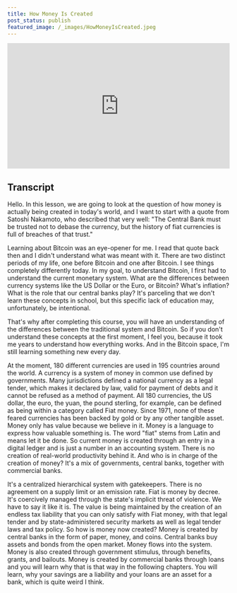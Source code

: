 ```yaml
---
title: How Money Is Created 
post_status: publish
featured_image: /_images/HowMoneyIsCreated.jpeg
---
```


<div style="padding:56.25% 0 0 0;position:relative;"><iframe src="https://player.vimeo.com/video/845524235?badge=0&amp;autopause=0&amp;player_id=0&amp;app_id=58479" frameborder="0" allow="autoplay; fullscreen; picture-in-picture" allowfullscreen style="position:absolute;top:0;left:0;width:100%;height:100%;" title="005 How Money Is Created"></iframe></div>

<div style="margin-bottom:30px;"></div>

## Transcript

Hello. In this lesson, we are going to look at the question of how money is actually being created in today's world, and I want to start with a quote from Satoshi Nakamoto, who described that very well: "The Central Bank must be trusted not to debase the currency, but the history of fiat currencies is full of breaches of that trust."

Learning about Bitcoin was an eye-opener for me. I read that quote back then and I didn't understand what was meant with it. There are two distinct periods of my life, one before Bitcoin and one after Bitcoin. I see things completely differently today. In my goal, to understand Bitcoin, I first had to understand the current monetary system. What are the differences between currency systems like the US Dollar or the Euro, or Bitcoin? What's inflation? What is the role that our central banks play? It's parceling that we don't learn these concepts in school, but this specific lack of education may, unfortunately, be intentional.

That's why after completing this course, you will have an understanding of the differences between the traditional system and Bitcoin. So if you don't understand these concepts at the first moment, I feel you, because it took me years to understand how everything works. And in the Bitcoin space, I'm still learning something new every day. 

At the moment, 180 different currencies are used in 195 countries around the world. A currency is a system of money in common use defined by governments. Many jurisdictions defined a national currency as a legal tender, which makes it declared by law, valid for payment of debts and it cannot be refused as a method of payment. All 180 currencies, the US dollar, the euro, the yuan, the pound sterling, for example, can be defined as being within a category called Fiat money. Since 1971, none of these feared currencies has been backed by gold or by any other tangible asset. Money only has value because we believe in it. Money is a language to express how valuable something is. The word "fiat" stems from Latin and means let it be done. So current money is created through an entry in a digital ledger and is just a number in an accounting system. There is no creation of real-world productivity behind it. And who is in charge of the creation of money? It's a mix of governments, central banks, together with commercial banks. 

It's a centralized hierarchical system with gatekeepers. There is no agreement on a supply limit or an emission rate. Fiat is money by decree. It's coercively managed through the state's implicit threat of violence. We have to say it like it is. The value is being maintained by the creation of an endless tax liability that you can only satisfy with Fiat money, with that legal tender and by state-administered security markets as well as legal tender laws and tax policy. So how is money now created? Money is created by central banks in the form of paper, money, and coins. Central banks buy assets and bonds from the open market. Money flows into the system. Money is also created through government stimulus, through benefits, grants, and bailouts. Money is created by commercial banks through loans and you will learn why that is that way in the following chapters. You will learn, why your savings are a liability and your loans are an asset for a bank, which is quite weird I think.
